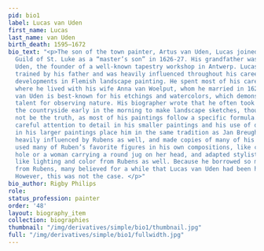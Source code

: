 ```yaml
---
pid: bio1
label: Lucas van Uden
first_name: Lucas
last_name: van Uden
birth_death: 1595–1672
bio_text: "<p>The son of the town painter, Artus van Uden, Lucas joined Antwerp’s
  Guild of St. Luke as a “master’s son” in 1626-27. His grandfather was Pieter van
  Uden, the founder of a well-known tapestry workshop in Antwerp. Lucas was likely
  trained by his father and was heavily influenced throughout his career by recent
  developments in Flemish landscape painting. He spent most of his career in Antwerp
  where he lived with his wife Anna van Woelput, whom he married in 1627. </p><p>Lucas
  van Uden is best-known for his etchings and watercolors, which demonstrate his great
  talent for observing nature. His biographer wrote that he often took walks into
  the countryside early in the morning to make landscape sketches, though this might
  not be the truth, as most of his paintings follow a specific formula. Van Uden’s
  careful attention to detail in his smaller paintings and his use of decorative elements
  in his larger paintings place him in the same tradition as Jan Breughel. He was
  heavily influenced by Rubens as well, and made copies of many of his works. Lucas
  used many of Ruben’s favorite figures in his own compositions, like cows at a watering
  hole or a woman carrying a round jug on her head, and adapted stylistic choices
  like lighting and color from Rubens as well. Because he borrowed so many motifs
  from Rubens, many believed for a while that Lucas van Uden had been his assistant.
  However, this was not the case. </p>"
bio_author: Rigby Philips
role:
status_profession: painter
order: '48'
layout: biography_item
collection: biographies
thumbnail: "/img/derivatives/simple/bio1/thumbnail.jpg"
full: "/img/derivatives/simple/bio1/fullwidth.jpg"
---
```

